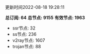 更新时间2022-08-18 19:28:11

**总订阅: 64**
**总节点: 9155**
**有效节点: 1963**
- ssr节点: 32
- ss节点: 236
- v2ray节点: 1607
- trojan节点: 88
